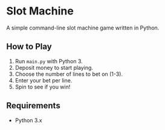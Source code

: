 # Slot Machine

A simple command-line slot machine game written in Python.

## How to Play

1. Run `main.py` with Python 3.
2. Deposit money to start playing.
3. Choose the number of lines to bet on (1-3).
4. Enter your bet per line.
5. Spin to see if you win!

## Requirements

- Python 3.x

